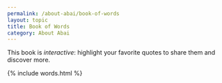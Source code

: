 ```yaml
---
permalink: /about-abai/book-of-words
layout: topic
title: Book of Words
category: About Abai
---
```


This book is *interactive*: highlight your favorite quotes to share them and discover more.

{% include words.html %}